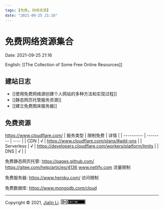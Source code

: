 ```yaml
---
tags: [免费, 网络资源]
date: "2021-09-25 21:16"
---
```

# 免费网络资源集合
Date:  2021-09-25 21:16

English: [[The Collection of Some Free Online Resources]]

## 建站日志
* [[使用免费网络源创建个人网站的多种方法和实现过程]]
* [[静态网页托管服务资源]]
* [[建立免费图床服务器]]

## 免费资源


https://www.cloudflare.com/
 | 服务类型   | 限制免费 | 详情 |
 | ---------- | -------- | ---- |
 | CDN        | √        |  https://www.cloudflare.com/plans/#add-ons    |
 | Serverless | √        | https://developers.cloudflare.com/workers/platform/limits     |
 | DNS        | √        |      |


免费静态网页托管:
https://pages.github.com/
https://gitee.com/help/articles/4136
www.netlify.com 流量限制

免费服务器:
https://www.heroku.com/ 访问限制


免费数据库:
https://www.mongodb.com/cloud

---
Copyright © 2021, [Jialin Li](https://github.com/keyskull).  [![Copyright](/80x15.png)](/LICENSE)